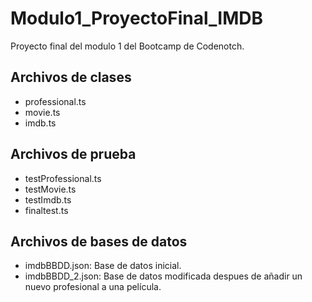 # Modulo1_ProyectoFinal_IMDB
Proyecto final del modulo 1 del Bootcamp de Codenotch.

## Archivos de clases
- professional.ts
- movie.ts
- imdb.ts

## Archivos de prueba
- testProfessional.ts
- testMovie.ts
- testImdb.ts
- finaltest.ts

## Archivos de bases de datos
- imdbBBDD.json: Base de datos inicial.
- imdbBBDD_2.json: Base de datos modificada despues de añadir un nuevo profesional a una película.
